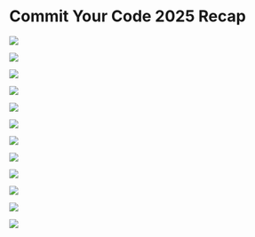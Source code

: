 # Commit Your Code 2025 Recap

![](commit-your-code-2025-recap-images/justin-francesco-me.jpg)

![](commit-your-code-2025-recap-images/danny-thompson-keynote.jpg)

![](commit-your-code-2025-recap-images/hallway-track.jpg)

![](commit-your-code-2025-recap-images/josh-long.jpeg)

![](commit-your-code-2025-recap-images/the-bean-guys.jpg)

![](commit-your-code-2025-recap-images/dan-vega.jpg)

![](commit-your-code-2025-recap-images/rizell-scarlett.jpg)

![](commit-your-code-2025-recap-images/me-and-rizell.jpg)

![](commit-your-code-2025-recap-images/bas-steins.jpg)

![](commit-your-code-2025-recap-images/mark-thompson.jpg)

![](commit-your-code-2025-recap-images/quincy-danny-leon.jpg)

![](commit-your-code-2025-recap-images/yum-brands-generosity.jpg)
